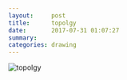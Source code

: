 ```yaml
---
layout:     post
title:      topolgy
date:       2017-07-31 01:07:27
summary:    
categories: drawing
---
```

![topolgy](/images/diary/topolgy.png ".")

